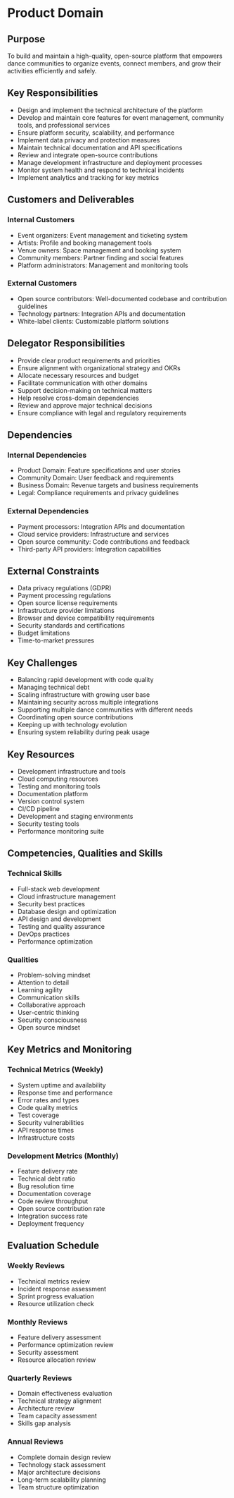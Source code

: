 # Product Domain

## Purpose

To build and maintain a high-quality, open-source platform that empowers dance communities to organize events, connect members, and grow their activities efficiently and safely.

## Key Responsibilities

- Design and implement the technical architecture of the platform
- Develop and maintain core features for event management, community tools, and professional services
- Ensure platform security, scalability, and performance
- Implement data privacy and protection measures
- Maintain technical documentation and API specifications
- Review and integrate open-source contributions
- Manage development infrastructure and deployment processes
- Monitor system health and respond to technical incidents
- Implement analytics and tracking for key metrics

## Customers and Deliverables

### Internal Customers

- Event organizers: Event management and ticketing system
- Artists: Profile and booking management tools
- Venue owners: Space management and booking system
- Community members: Partner finding and social features
- Platform administrators: Management and monitoring tools

### External Customers

- Open source contributors: Well-documented codebase and contribution guidelines
- Technology partners: Integration APIs and documentation
- White-label clients: Customizable platform solutions

## Delegator Responsibilities

- Provide clear product requirements and priorities
- Ensure alignment with organizational strategy and OKRs
- Allocate necessary resources and budget
- Facilitate communication with other domains
- Support decision-making on technical matters
- Help resolve cross-domain dependencies
- Review and approve major technical decisions
- Ensure compliance with legal and regulatory requirements

## Dependencies

### Internal Dependencies

- Product Domain: Feature specifications and user stories
- Community Domain: User feedback and requirements
- Business Domain: Revenue targets and business requirements
- Legal: Compliance requirements and privacy guidelines

### External Dependencies

- Payment processors: Integration APIs and documentation
- Cloud service providers: Infrastructure and services
- Open source community: Code contributions and feedback
- Third-party API providers: Integration capabilities

## External Constraints

- Data privacy regulations (GDPR)
- Payment processing regulations
- Open source license requirements
- Infrastructure provider limitations
- Browser and device compatibility requirements
- Security standards and certifications
- Budget limitations
- Time-to-market pressures

## Key Challenges

- Balancing rapid development with code quality
- Managing technical debt
- Scaling infrastructure with growing user base
- Maintaining security across multiple integrations
- Supporting multiple dance communities with different needs
- Coordinating open source contributions
- Keeping up with technology evolution
- Ensuring system reliability during peak usage

## Key Resources

- Development infrastructure and tools
- Cloud computing resources
- Testing and monitoring tools
- Documentation platform
- Version control system
- CI/CD pipeline
- Development and staging environments
- Security testing tools
- Performance monitoring suite

## Competencies, Qualities and Skills

### Technical Skills

- Full-stack web development
- Cloud infrastructure management
- Security best practices
- Database design and optimization
- API design and development
- Testing and quality assurance
- DevOps practices
- Performance optimization

### Qualities

- Problem-solving mindset
- Attention to detail
- Learning agility
- Communication skills
- Collaborative approach
- User-centric thinking
- Security consciousness
- Open source mindset

## Key Metrics and Monitoring

### Technical Metrics (Weekly)

- System uptime and availability
- Response time and performance
- Error rates and types
- Code quality metrics
- Test coverage
- Security vulnerabilities
- API response times
- Infrastructure costs

### Development Metrics (Monthly)

- Feature delivery rate
- Technical debt ratio
- Bug resolution time
- Documentation coverage
- Code review throughput
- Open source contribution rate
- Integration success rate
- Deployment frequency

## Evaluation Schedule

### Weekly Reviews

- Technical metrics review
- Incident response assessment
- Sprint progress evaluation
- Resource utilization check

### Monthly Reviews

- Feature delivery assessment
- Performance optimization review
- Security assessment
- Resource allocation review

### Quarterly Reviews

- Domain effectiveness evaluation
- Technical strategy alignment
- Architecture review
- Team capacity assessment
- Skills gap analysis

### Annual Reviews

- Complete domain design review
- Technology stack assessment
- Major architecture decisions
- Long-term scalability planning
- Team structure optimization
